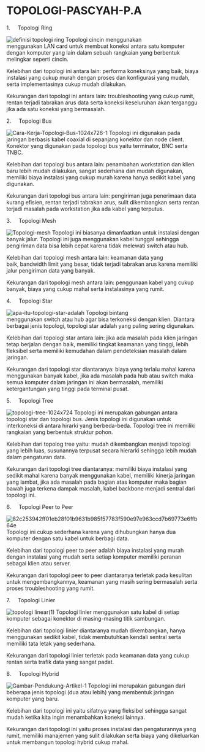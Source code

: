 # TOPOLOGI-PASCYAH-P.A
1.     Topologi Ring

![definisi topologi ring](https://github.com/user-attachments/assets/5fd2aaa2-384c-4a53-bef8-ce9b84f9117f)
Topologi cincin menggunakan menggunakan LAN card untuk membuat koneksi antara satu komputer dengan komputer yang lain dalam sebuah rangkaian yang berbentuk melingkar seperti cincin. 

Kelebihan dari topologi ini antara lain: performa koneksinya yang baik, biaya instalasi yang cukup murah dengan proses dan konfigurasi yang mudah, serta implementasinya cukup mudah dilakukan.

Kekurangan dari topologi ini antara lain: troubleshooting yang cukup rumit, rentan terjadi tabrakan arus data serta koneksi keseluruhan akan terganggu jika ada satu koneksi yang bermasalah.

2.     Topologi Bus

![Cara-Kerja-Topologi-Bus-1024x726-1](https://github.com/user-attachments/assets/f2f04480-261e-448e-87ef-63da590fe53a)
Topologi ini digunakan pada jaringan berbasis kabel coaxial di sepanjang konektor dan node client. Konektor yang digunakan pada topologi bus yaitu terminator, BNC serta TNBC.

Kelebihan dari topologi bus antara lain: penambahan workstation dan klien baru lebih mudah dilakukan, sangat sederhana dan mudah digunakan, memiliki biaya instalasi yang cukup murah karena hanya sedikit kabel yang digunakan.

Kekurangan dari topologi bus antara lain: pengiriman juga penerimaan data kurang efisien, rentan terjadi tabrakan arus, sulit dikembangkan serta rentan terjadi masalah pada workstation jika ada kabel yang terputus.

3.     Topologi Mesh

![Topologi-mesh](https://github.com/user-attachments/assets/8992be70-88e1-4400-b4d8-31e563e4ec4a)
Topologi ini biasanya dimanfaatkan untuk instalasi dengan banyak jalur. Topologi ini juga menggunakan kabel tunggal sehingga pengiriman data bisa lebih cepat karena tidak melewati switch atau hub.

Kelebihan dari topologi mesh antara lain: keamanan data yang baik, bandwidth limit yang besar, tidak terjadi tabrakan arus karena memiliki jalur pengiriman data yang banyak.

Kekurangan dari topologi mesh antara lain: penggunaan kabel yang cukup banyak, biaya yang cukup mahal serta instalasinya yang rumit.

4.     Topologi Star

![apa-itu-topologi-star-adalah](https://github.com/user-attachments/assets/af51ee4a-40b0-45bb-bf76-9d5038ac36d5)
Topologi bintang menggunakan switch atau hub agar bisa terkoneksi dengan klien. Diantara berbagai jenis topologi, topologi star adalah yang paling sering digunakan.

Kelebihan dari topologi star antara lain: jika ada masalah pada klien jaringan tetap berjalan dengan baik, memiliki tingkat keamanan yang tinggi, lebih fleksibel serta memiliki kemudahan dalam pendeteksian masalah dalam jaringan.

Kekurangan dari topologi star diantaranya: biaya yang terlalu mahal karena menggunakan banyak kabel, jika ada masalah pada hub atau switch maka semua komputer dalam jaringan ini akan bermasalah, memiliki ketergantungan yang tinggi pada terminal pusat.

5.     Topologi Tree

![topologi-tree-1024x724](https://github.com/user-attachments/assets/1b3acbee-ae55-46a7-b8f8-7525a73f4842)
Topologi ini merupakan gabungan antara topologi star dan topologi bus. Jenis topologi ini digunakan untuk interkoneksi di antara hirarki yang berbeda-beda. Topologi tree ini memiliki rangkaian yang berbentuk struktur pohon.

Kelebihan dari topolog tree yaitu: mudah dikembangkan menjadi topologi yang lebih luas, susunannya terpusat secara hierarki sehingga lebih mudah dalam pengaturan data.

Kekurangan dari topologi tree diantaranya: memiliki biaya instalasi yang sedikit mahal karena banyak menggunakan kabel, memiliki kinerja jaringan yang lambat, jika ada masalah pada bagian atas komputer maka bagian bawah juga terkena dampak masalah, kabel backbone menjadi sentral dari topologi ini.

6.     Topologi Peer to Peer

![82c253942ff01eb28f01b9631b985f57783f590e97e963ccd7b69773e6ffb64e](https://github.com/user-attachments/assets/a47abb98-d157-4d2e-afbd-054cf863080a)
Topologi ini cukup sederhana karena yang dihubungkan hanya dua komputer dengan satu kabel untuk berbagi data.

Kelebihan dari topologi peer to peer adalah biaya instalasi yang murah dengan instalasi yang mudah serta setiap komputer memiliki peranan sebagai klien atau server.

Kekurangan dari topologi peer to peer diantaranya terletak pada kesulitan untuk mengembangkannya, keamanan yang masih sering bermasalah serta proses troubleshooting yang rumit.

7.     Topologi Linier

![topologi linear(1)](https://github.com/user-attachments/assets/61e70c48-0e2f-4f02-8b2f-d986f8d4ef09)
Topologi linier menggunakan satu kabel di setiap komputer sebagai konektor di masing-masing titik sambungan.

Kelebihan dari topologi linier diantaranya mudah dikembangkan, hanya menggunakan sedikit kabel, tidak membutuhkan kendali sentral serta memiliki tata letak yang sederhana.

Kekurangan dari topologi linier terletak pada keamanan data yang cukup rentan serta trafik data yang sangat padat.

8.     Topologi Hybrid

![Gambar-Pendukung-Artikel-1](https://github.com/user-attachments/assets/c3fbb437-28e8-46df-a499-5bea629fcb7c)
Topologi ini merupakan gabungan dari beberapa jenis topologi (dua atau lebih) yang membentuk jaringan komputer yang baru.

Kelebihan dari topologi ini yaitu sifatnya yang fleksibel sehingga sangat mudah ketika kita ingin menambahkan koneksi lainnya.

Kekurangan dari topologi ini yaitu proses instalasi dan pengaturannya yang rumit, memiliki manajemen yang sulit dilakukan serta biaya yang dikeluarkan untuk membangun topologi hybrid cukup mahal.
